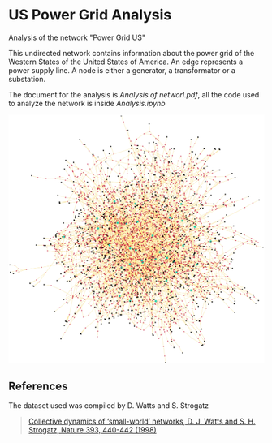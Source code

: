 # US Power Grid Analysis
Analysis of the network "Power Grid US"

This undirected network contains information about the power grid of the Western States of the United States of America. An edge represents a power supply line. A node is either a generator, a transformator or a substation.

The document for the analysis is _Analysis of networl.pdf_, all the code used to analyze the network is inside _Analysis.ipynb_

![image](generators_graph.jpg)
## References
The dataset used was compiled by D. Watts and S. Strogatz
> [Collective dynamics of ‘small-world’ networks, D. J. Watts and S. H. Strogatz, Nature 393, 440-442 (1998)](https://www.nature.com/articles/30918.pdf)